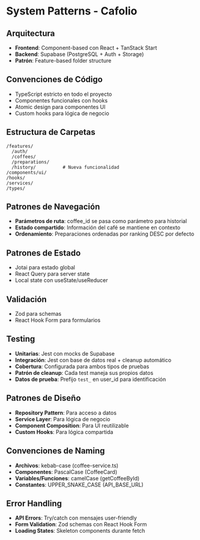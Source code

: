 # System Patterns - Cafolio

## Arquitectura
- **Frontend**: Component-based con React + TanStack Start
- **Backend**: Supabase (PostgreSQL + Auth + Storage)
- **Patrón**: Feature-based folder structure

## Convenciones de Código
- TypeScript estricto en todo el proyecto
- Componentes funcionales con hooks
- Atomic design para componentes UI
- Custom hooks para lógica de negocio

## Estructura de Carpetas
```
/features/
  /auth/
  /coffees/
  /preparations/
  /history/          # Nueva funcionalidad
/components/ui/
/hooks/
/services/
/types/
```

## Patrones de Navegación
- **Parámetros de ruta**: coffee_id se pasa como parámetro para historial
- **Estado compartido**: Información del café se mantiene en contexto
- **Ordenamiento**: Preparaciones ordenadas por ranking DESC por defecto

## Patrones de Estado
- Jotai para estado global
- React Query para server state
- Local state con useState/useReducer

## Validación
- Zod para schemas
- React Hook Form para formularios

## Testing
- **Unitarias**: Jest con mocks de Supabase
- **Integración**: Jest con base de datos real + cleanup automático
- **Cobertura**: Configurada para ambos tipos de pruebas
- **Patrón de cleanup**: Cada test maneja sus propios datos
- **Datos de prueba**: Prefijo `test_` en user_id para identificación

## Patrones de Diseño
- **Repository Pattern**: Para acceso a datos
- **Service Layer**: Para lógica de negocio
- **Component Composition**: Para UI reutilizable
- **Custom Hooks**: Para lógica compartida

## Convenciones de Naming
- **Archivos**: kebab-case (coffee-service.ts)
- **Componentes**: PascalCase (CoffeeCard)
- **Variables/Funciones**: camelCase (getCoffeeById)
- **Constantes**: UPPER_SNAKE_CASE (API_BASE_URL)

## Error Handling
- **API Errors**: Try/catch con mensajes user-friendly
- **Form Validation**: Zod schemas con React Hook Form
- **Loading States**: Skeleton components durante fetch